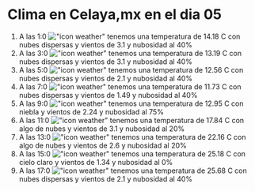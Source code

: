 # Clima en Celaya,mx en el dia 05

1. A las 1:0 !["icon weather"](http://openweathermap.org/img/w/03n.png) tenemos una temperatura de 14.18 C con nubes dispersas y  vientos de 3.1 y nubosidad al 40%
1. A las 3:0 !["icon weather"](http://openweathermap.org/img/w/03n.png) tenemos una temperatura de 13.19 C con nubes dispersas y  vientos de 3.1 y nubosidad al 40%
1. A las 5:0 !["icon weather"](http://openweathermap.org/img/w/03n.png) tenemos una temperatura de 12.56 C con nubes dispersas y  vientos de 2.1 y nubosidad al 40%
1. A las 7:0 !["icon weather"](http://openweathermap.org/img/w/03n.png) tenemos una temperatura de 11.73 C con nubes dispersas y  vientos de 1.49 y nubosidad al 40%
1. A las 9:0 !["icon weather"](http://openweathermap.org/img/w/50d.png) tenemos una temperatura de 12.95 C con niebla y  vientos de 2.24 y nubosidad al 75%
1. A las 11:0 !["icon weather"](http://openweathermap.org/img/w/02d.png) tenemos una temperatura de 17.84 C con algo de nubes y  vientos de 3.1 y nubosidad al 20%
1. A las 13:0 !["icon weather"](http://openweathermap.org/img/w/02d.png) tenemos una temperatura de 22.16 C con algo de nubes y  vientos de 2.6 y nubosidad al 20%
1. A las 15:0 !["icon weather"](http://openweathermap.org/img/w/01d.png) tenemos una temperatura de 25.18 C con cielo claro y  vientos de 1.34 y nubosidad al 0%
1. A las 17:0 !["icon weather"](http://openweathermap.org/img/w/03d.png) tenemos una temperatura de 25.68 C con nubes dispersas y  vientos de 2.1 y nubosidad al 40%
